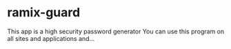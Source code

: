 # ramix-guard
This app is a high security password generator You can use this program on all sites and applications and...
